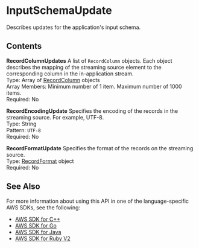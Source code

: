 # InputSchemaUpdate<a name="API_InputSchemaUpdate"></a>

Describes updates for the application's input schema\.

## Contents<a name="API_InputSchemaUpdate_Contents"></a>

 **RecordColumnUpdates**   <a name="analytics-Type-InputSchemaUpdate-RecordColumnUpdates"></a>
A list of `RecordColumn` objects\. Each object describes the mapping of the streaming source element to the corresponding column in the in\-application stream\.   
Type: Array of [RecordColumn](API_RecordColumn.md) objects  
Array Members: Minimum number of 1 item\. Maximum number of 1000 items\.  
Required: No

 **RecordEncodingUpdate**   <a name="analytics-Type-InputSchemaUpdate-RecordEncodingUpdate"></a>
Specifies the encoding of the records in the streaming source\. For example, UTF\-8\.  
Type: String  
Pattern: `UTF-8`   
Required: No

 **RecordFormatUpdate**   <a name="analytics-Type-InputSchemaUpdate-RecordFormatUpdate"></a>
Specifies the format of the records on the streaming source\.  
Type: [RecordFormat](API_RecordFormat.md) object  
Required: No

## See Also<a name="API_InputSchemaUpdate_SeeAlso"></a>

For more information about using this API in one of the language\-specific AWS SDKs, see the following:
+  [AWS SDK for C\+\+](https://docs.aws.amazon.com/goto/SdkForCpp/kinesisanalytics-2015-08-14/InputSchemaUpdate) 
+  [AWS SDK for Go](https://docs.aws.amazon.com/goto/SdkForGoV1/kinesisanalytics-2015-08-14/InputSchemaUpdate) 
+  [AWS SDK for Java](https://docs.aws.amazon.com/goto/SdkForJava/kinesisanalytics-2015-08-14/InputSchemaUpdate) 
+  [AWS SDK for Ruby V2](https://docs.aws.amazon.com/goto/SdkForRubyV2/kinesisanalytics-2015-08-14/InputSchemaUpdate) 